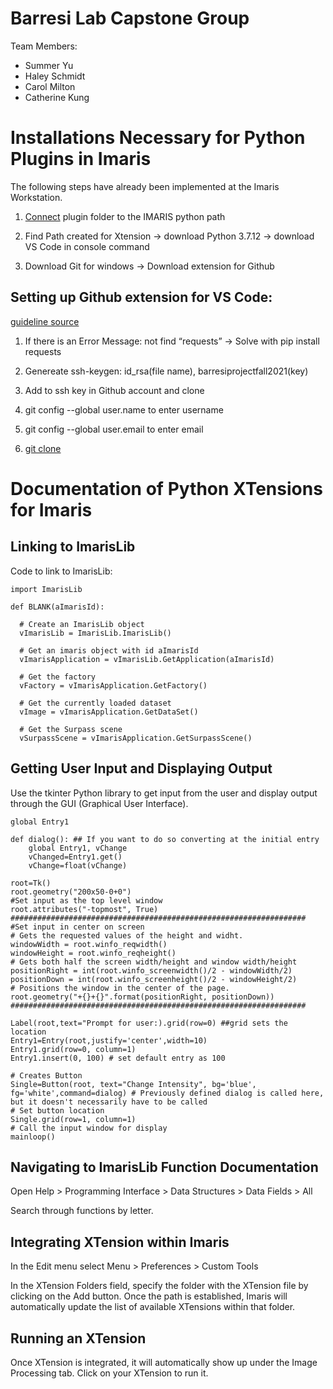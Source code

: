 # Barresi Lab Capstone Group

Team Members:
- Summer Yu 
- Haley Schmidt
- Carol Milton
- Catherine Kung

# Installations Necessary for Python Plugins in Imaris
The following steps have already been implemented at the Imaris Workstation.

1. [Connect](https://www.urmc.rochester.edu/MediaLibraries/URMCMedia/multiphoton-core/documents/Imaris-XTension-User-Guide.pdf) plugin folder to the IMARIS python path

2. Find Path created for Xtension -> download Python 3.7.12 -> download VS Code in console command

3. Download Git for windows -> Download extension for Github

## Setting up Github extension for VS Code:

[guideline source](https://thenewstack.io/integrate-jupyter-notebooks-with-github/)

1. If there is an Error Message: not find “requests” -> Solve with pip install requests

2. Genereate ssh-keygen: id_rsa(file name), barresiprojectfall2021(key)

3. Add to ssh key in Github account and clone

4. git config --global user.name to enter username

5. git config --global user.email to enter email

6. [git clone](https://github.com/sat28/githubcommit)


# Documentation of Python XTensions for Imaris

## Linking to ImarisLib

Code to link to ImarisLib: 

    import ImarisLib

    def BLANK(aImarisId):

      # Create an ImarisLib object
      vImarisLib = ImarisLib.ImarisLib()
    
      # Get an imaris object with id aImarisId
      vImarisApplication = vImarisLib.GetApplication(aImarisId)
    
      # Get the factory
      vFactory = vImarisApplication.GetFactory()
    
      # Get the currently loaded dataset
      vImage = vImarisApplication.GetDataSet()
    
      # Get the Surpass scene
      vSurpassScene = vImarisApplication.GetSurpassScene()


## Getting User Input and Displaying Output
Use the tkinter Python library to get input from the user and display output through the GUI (Graphical User Interface).

    global Entry1
    
    def dialog(): ## If you want to do so converting at the initial entry
        global Entry1, vChange
        vChanged=Entry1.get()
        vChange=float(vChange)
    
    root=Tk()
    root.geometry("200x50-0+0")
    #Set input as the top level window
    root.attributes("-topmost", True)
    ##################################################################
    #Set input in center on screen
    # Gets the requested values of the height and widht.
    windowWidth = root.winfo_reqwidth()
    windowHeight = root.winfo_reqheight()
    # Gets both half the screen width/height and window width/height
    positionRight = int(root.winfo_screenwidth()/2 - windowWidth/2)
    positionDown = int(root.winfo_screenheight()/2 - windowHeight/2)
    # Positions the window in the center of the page.
    root.geometry("+{}+{}".format(positionRight, positionDown))
    ##################################################################
    
    Label(root,text="Prompt for user:).grid(row=0) ##grid sets the location
    Entry1=Entry(root,justify='center',width=10)
    Entry1.grid(row=0, column=1)
    Entry1.insert(0, 100) # set default entry as 100
    
    # Creates Button
    Single=Button(root, text="Change Intensity", bg='blue', fg='white',command=dialog) # Previously defined dialog is called here, but it doesn't necessarily have to be called
    # Set button location
    Single.grid(row=1, column=1)
    # Call the input window for display
    mainloop()
    
    
## Navigating to ImarisLib Function Documentation

Open Help > Programming Interface > Data Structures > Data Fields > All

Search through functions by letter. 

## Integrating XTension within Imaris

In the Edit menu select Menu > Preferences > Custom Tools

In the XTension Folders field, specify the folder with the XTension file by clicking on the Add button. Once the path is established, Imaris will automatically update the list of available XTensions within that folder.

## Running an XTension

Once XTension is integrated, it will automatically show up under the Image Processing tab. Click on your XTension to run it.







